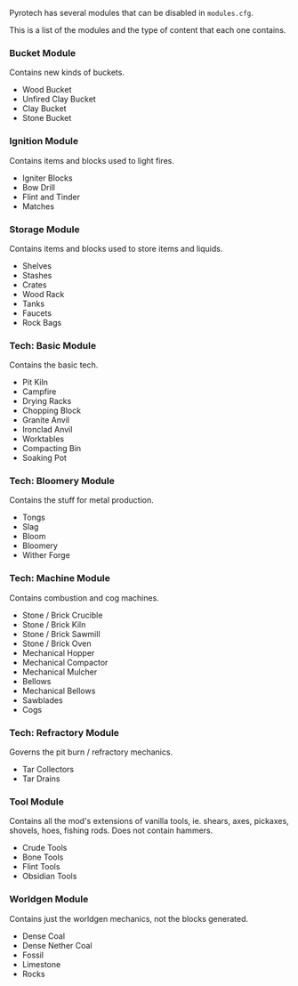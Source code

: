 Pyrotech has several modules that can be disabled in `modules.cfg`.

This is a list of the modules and the type of content that each one contains.

### Bucket Module

Contains new kinds of buckets.

* Wood Bucket
* Unfired Clay Bucket
* Clay Bucket
* Stone Bucket

### Ignition Module

Contains items and blocks used to light fires.

* Igniter Blocks
* Bow Drill
* Flint and Tinder
* Matches

### Storage Module

Contains items and blocks used to store items and liquids.

* Shelves
* Stashes
* Crates
* Wood Rack
* Tanks
* Faucets
* Rock Bags

### Tech: Basic Module

Contains the basic tech.

* Pit Kiln
* Campfire
* Drying Racks
* Chopping Block
* Granite Anvil
* Ironclad Anvil
* Worktables
* Compacting Bin
* Soaking Pot

### Tech: Bloomery Module

Contains the stuff for metal production.

* Tongs
* Slag
* Bloom
* Bloomery
* Wither Forge

### Tech: Machine Module

Contains combustion and cog machines.

* Stone / Brick Crucible
* Stone / Brick Kiln
* Stone / Brick Sawmill
* Stone / Brick Oven
* Mechanical Hopper
* Mechanical Compactor
* Mechanical Mulcher
* Bellows
* Mechanical Bellows
* Sawblades
* Cogs

### Tech: Refractory Module

Governs the pit burn / refractory mechanics.

* Tar Collectors
* Tar Drains

### Tool Module

Contains all the mod's extensions of vanilla tools, ie. shears, axes, pickaxes, shovels, hoes, fishing rods.
Does not contain hammers.

* Crude Tools
* Bone Tools
* Flint Tools
* Obsidian Tools

### Worldgen Module

Contains just the worldgen mechanics, not the blocks generated.

* Dense Coal
* Dense Nether Coal
* Fossil
* Limestone
* Rocks